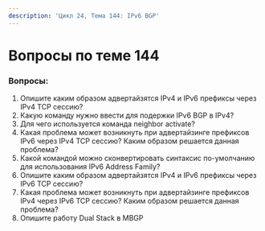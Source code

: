 ```yaml
---
description: 'Цикл 24, Тема 144: IPv6 BGP'
---
```


# Вопросы по теме 144

### Вопросы:

1. Опишите каким образом адвертайзятся IPv4 и IPv6 префиксы через IPv4 TCP сессию?
2. Какую команду нужно ввести для подержки IPv6 BGP в IPv4?
3. Для чего используется команда neighbor activate?
4. Какая проблема может возникнуть при адвертайзинге префиксов IPv6 через IPv4 TCP сессию? Каким образом решается данная проблема?
5. Какой командой можно сконвертировать синтаксис по-умолчанию для использования IPv6 Address Family?
6. Опишите каким образом адвертайзятся IPv4 и IPv6 префиксы через IPv6 TCP сессию?
7. Какая проблема может возникнуть при адвертайзинге префиксов IPv4 через IPv6 TCP сессию? Каким образом решается данная проблема?
8. Опишите работу Dual Stack в MBGP

